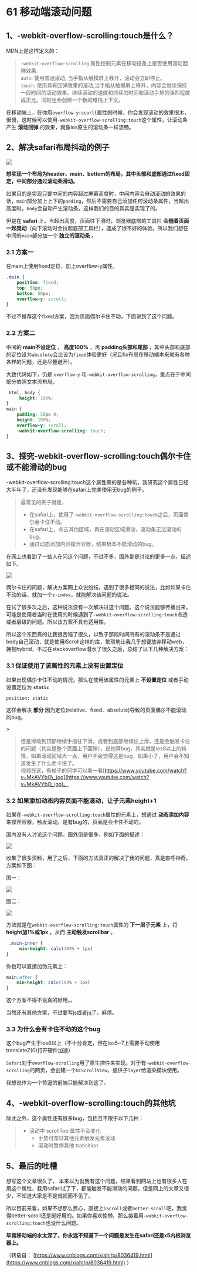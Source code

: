 # 61 移动端滚动问题

## 1、-webkit-overflow-scrolling:touch是什么？

MDN上是这样定义的：

> `-webkit-overflow-scrolling` 属性控制元素在移动设备上是否使用滚动回弹效果.  
> `auto`: 使用普通滚动, 当手指从触摸屏上移开，滚动会立即停止。  
> `touch`: 使用具有回弹效果的滚动,当手指从触摸屏上移开，内容会继续保持一段时间的滚动效果。继续滚动的速度和持续的时间和滚动手势的强烈程度成正比。同时也会创建一个新的堆栈上下文。

在移动端上，在你用`overflow-y:scorll`属性的时候，你会发现滚动的效果很木，很慢，这时候可以使用`-webkit-overflow-scrolling:touch`这个属性，让滚动条产生 **滚动回弹** 的效果，就像ios原生的滚动条一样流畅。

## 2、解决safari布局抖动的例子

![](https://images2017.cnblogs.com/blog/1294929/201712/1294929-20171214103503613-582028000.png)

**想实现一个布局为header、main、bottom的布局，其中头部和底部通过fixed固定，中间部分通过滚动条滑动。**

如果目的是实现只要中间的内容超过屏幕高度时，中间内容会自动滚动的效果的话，`main`部分加上上下的`padding`，然后不需要自己添加任何滚动条属性，当超出高度时，`body`会自动产生滚动条。这样我们的目的其实是实现了的。

但是在 **safari** 上，当超出高度，页面往下滑时，浏览器底部的工具栏 **会随着页面一起晃动**（向下滚动时会拉起底部工具栏），造成了很不好的体验。所以我们想在中间的`main`部分加一个 **独立的滚动条** 。

### 2.1 方案一

在main上使用fixed定位，加上overflow-y属性。

```css
.main {
    position: fixed;
    top: 50px;
    bottom: 50px;
    overflow-y: scroll;
}
```

不过不推荐这个fixed方案，因为页面偶尔卡住不动，下面说到了这个问题。

### 2.2 方案二

中间的 **main不设定位** ， **高度100%** ，再 **padding头部和尾部** ，其中头部和底部的定位设为`absolute`会比设为`fixed`体验更好（况且fix布局在移动端本来就有各种各样的问题，还是尽量避开）。

大致代码如下，仍是 `overflow-y` 和`-webkit-overflow-scrolling`，重点在于中间部分依照文本流布局。

```css
 html, body {
     height: 100%;
}
main {
    padding: 50px 0;
    height: 100%;
    overflow-y: scroll;
    -webkit-overflow-scrolling: touch;
}
```

## 3、探究-webkit-overflow-scrolling:touch偶尔卡住或不能滑动的bug

-webkit-overflow-scrolling:touch这个属性真的是各种坑，我研究这个属性已经大半年了，还没有发现能够在safari上完美使用无bug的例子。

> 最常见的例子就是，
>
> * 在safari上，使用了`-webkit-overflow-scrolling:touch`之后，页面偶尔会卡住不动。
> * 在safari上，点击其他区域，再在滚动区域滑动，滚动条无法滚动的bug。
> * 通过动态添加内容撑开容器，结果根本不能滑动的bug。

在网上也看到了一些人在问这个问题，不过不多，国外倒是讨论的更多一点，描述如下。

![](https://images2017.cnblogs.com/blog/1294929/201712/1294929-20171214103539816-1960538934.png)

偶尔卡住的问题，解决方案网上众说纷纭，遇到了很多相同的说法，比如如果卡住不动的话，就加一个`z-index`，就能解决该问题的说法。

在试了很多次之后，这种说法没有一次解决过这个问题。这个说法能够传播出来，可能是使用者当时在使用的时候遇到了`-webkit-overflow-scrolling:touch`点透或者层级的问题。所以该方案不具有适用性。

所以这个东西真的让我很苦恼了很久，以致于那段时间所有的滚动条不是通过body自己滚动，就是使用iScroll这样的库，繁琐地让我几乎想要放弃移动web，拥抱hybrid，不过在stackoverflow潜水了很久之后，总结了以下几种解决方案：

### 3.1 保证使用了该属性的元素上没有设置定位

如果出现偶尔卡住不动的情况，那么在使用该属性的元素上 **不设置定位** 或者手动设置定位为 **`static`**

```text
position: static
```

这样会解决 **部分** 因为定位\(relative、fixed、absolute\)导致的页面偶尔不能滚动的bug。

&gt;

> 但是滑动到顶部继续手指往下滑，或者到底部继续往上滑，还是会触发卡住的问题（其实是整个页面上下回弹），说他算bug，其实就是ios8以上的特性，如果滚动区域大一点，用户不会觉得这是bug，如果小了，用户会不知道发生了什么而卡住了。  
> 视频在这，有梯子的同学可以看一看[https://www.youtube.com/watch?v=MkAVYbO\_joo](https://www.youtube.com/watch?v=MkAVYbO_joo)。

### 3.2 如果添加动态内容页面不能滚动，让子元素height+1

如果在`-webkit-overflow-scrolling:touch`属性的元素上，想通过 **动态添加内容** 来撑开容器，触发滚动，是有bug的，页面是会卡住不动的。

国内没有人讨论这个问题，国外倒是很多，例如下面的描述：

![](https://images2017.cnblogs.com/blog/1294929/201712/1294929-20171214103630754-707308829.png)

收集了很多资料，用了之后，下面的方法真正的解决了我的问题，真是直呼神奇，方案如下图：

图一：

![](https://images2017.cnblogs.com/blog/1294929/201712/1294929-20171214103636379-1667026180.png)

图二：

![](https://images2017.cnblogs.com/blog/1294929/201712/1294929-20171214103640113-1071673514.png)

方法就是在`webkit-overflow-scrolling:touch`属性的 **下一层子元素** 上，将 **height加1%或1px** 。从而 **主动触发scrollbar** 。

```css
 .main-inner {
     min-height: calc(100% + 1px)
}
```

你也可以直接加伪元素上：

```css
main:after {
    min-height: calc(100% + 1px)
}
```

这个方案不得不说真的好用。。

当然还有其他方案，不过要写js或者jq了，麻烦。

### 3.3 为什么会有卡住不动的这个bug

这个bug产生于ios8以上（不十分肯定，但在ios5~7上需要手动使用translateZ\(0\)打开硬件加速）

`Safari`对于`overflow-scrolling`用了原生控件来实现。对于有`-webkit-overflow- scrolling`的网页，会创建一个`UIScrollView`，提供子`layer`给渲染模块使用。

我想说作为一个苦逼的前端只能解决到这了。

## 4、-webkit-overflow-scrolling:touch的其他坑

除此之外，这个属性还有很多bug，包括且不限于以下几种：

> * 滚动中 scrollTop 属性不会变化
>   * 手势可穿过其他元素触发元素滚动
>   * 滚动时暂停其他 transition

## 5、最后的吐槽

想写这个文章很久了， 本来以为就我有这个问题，结果看到网站上也有很多人在用这个属性，我用safari试了下，都能触发不能滑动的问题，但是网上的文章又很少，不知道大家是不是就视而不见了。

所以目前来看，如果不想那么费心，直接上`iScroll`或者`better-scroll`吧，我觉得better-scroll还是挺好用的。如果你喜欢偷懒，那么接着用`-webkit-overflow-scrolling:touch`也没什么问题。

**毕竟移动端的水太深了，你永远不知道下一个问题是发生在safari还是x5内核浏览器上。**

（转载自： [https://www.cnblogs.com/xiahj/p/8036419.html](https://www.cnblogs.com/xiahj/p/8036419.html) ）

